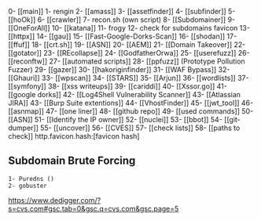 
0- [[main]]
1- rengin
2- [[amass]]
3- [[assetfinder]]
4- [[subfinder]]
5- [[hoOk]]
6- [[crawler]]
7- recon.sh (own script)
8- [[Subdomainer]]
9- [[OneForAll]]
10- [[katana]]
11- frogy
12- check for subdomains favicon
13- [[httpx]]
14- [[gau]]
15- [[Fast-Google-Dorks-Scan]]
16- [[shodan]]
17- [[ffuf]]
18- [[crt.sh]]
19- [[ASN]]
20- [[AEM]]
21- [[Domain Takeover]]
22- [[gotator]]
23- [[REcollapse]]
24- [[GodfatherOrwa]]
25- [[userefuzz]]
26- [[reconftw]]
27- [[automated scripts]]
28- [[ppfuzz]] (Prototype Pollution Fuzzer)
29- [[gazer]]
30- [[hakoriginfinder]]
31- [[WAF Bypass]]
32- [[Ghauri]]
33- [[wpscan]]
34- [[STARS]]
35- [[Arjun]]
36- [[wordlists]]
37- [[symfony]]
38- [[xss writeups]]
39- [[cariddi]]
40- [[Xssor.go]]
41- [[google dorks]]
42- [[Log4Shell Vulnerability Scanner]]
43- [[Atlassian JIRA]]
43- [[Burp Suite extentions]]
44- [[VhostFinder]]
45- [[jwt_tool]]
46- [[asnmap]]
47- [[one liner]]
48- [[github repo]]
49- [[used commands]]
50- [[ASN]]
51- [[Identify the IP owner]]
52- [[nuclei]]
53- [[bbot]]
54- [[git-dumper]]
55- [[uncover]]
56- [[CVES]]
57- [[check lists]]
58- [[paths to check]]
http.favicon.hash:[favicon hash]
## Subdomain Brute Forcing
	1- Puredns ()
	2- gobuster

 
https://www.dedigger.com/?s=cvs.com#gsc.tab=0&gsc.q=cvs.com&gsc.page=5